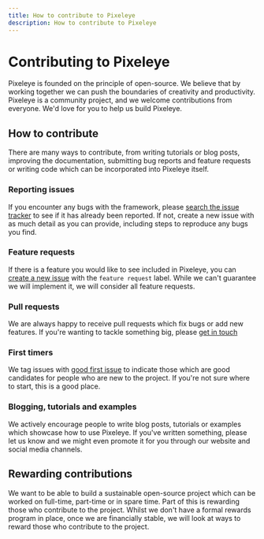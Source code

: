 ```yaml
---
title: How to contribute to Pixeleye
description: How to contribute to Pixeleye
---
```


# Contributing to Pixeleye

Pixeleye is founded on the principle of open-source. We believe that by working together we can push the boundaries of creativity and productivity. Pixeleye is a community project, and we welcome contributions from everyone. We'd love for you to help us build Pixeleye.

## How to contribute

There are many ways to contribute, from writing tutorials or blog posts, improving the documentation, submitting bug reports and feature requests or writing code which can be incorporated into Pixeleye itself.

### Reporting issues

If you encounter any bugs with the framework, please [search the issue tracker](https://github.com/pixeleye-io/pixeleye/issues) to see if it has already been reported. If not, create a new issue with as much detail as you can provide, including steps to reproduce any bugs you find.

### Feature requests

If there is a feature you would like to see included in Pixeleye, you can [create a new issue](https://github.com/pixeleye-io/pixeleye/issues) with the `feature request` label. While we can't guarantee we will implement it, we will consider all feature requests.

### Pull requests

We are always happy to receive pull requests which fix bugs or add new features. If you're wanting to tackle something big, please [get in touch](mailto:alfie.jones@pixeleye.io)

### First timers

We tag issues with [good first issue](https://github.com/pixeleye-io/pixeleye/issues?q=is%3Aissue+is%3Aopen+label%3A%22good+first+issue%22) to indicate those which are good candidates for people who are new to the project. If you're not sure where to start, this is a good place.

### Blogging, tutorials and examples

We actively encourage people to write blog posts, tutorials or examples which showcase how to use Pixeleye. If you've written something, please let us know and we might even promote it for you through our website and social media channels.

## Rewarding contributions

We want to be able to build a sustainable open-source project which can be worked on full-time, part-time or in spare time. Part of this is rewarding those who contribute to the project. Whilst we don't have a formal rewards program in place, once we are financially stable, we will look at ways to reward those who contribute to the project.
